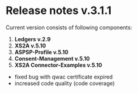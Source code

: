 # Release notes v.3.1.1

Current version consists of following components:
1. **Ledgers v.2.9**
2. **XS2A v.5.10**
3. **ASPSP-Profile v.5.10**
4. **Consent-Management v.5.10**
5. **XS2A Connector-Examples v.5.10**

- fixed bug with qwac certificate expired
- increased code quality (code coverage)
